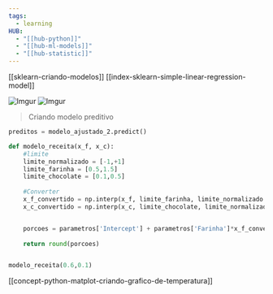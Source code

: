 ```yaml
---
tags:
  - learning
HUB:
  - "[[hub-python]]"
  - "[[hub-ml-models]]"
  - "[[hub-statistic]]"
---
```

[[sklearn-criando-modelos]]
[[index-sklearn-simple-linear-regression-model]]


![Imgur](https://i.imgur.com/TR7glYS.png)
![Imgur](https://i.imgur.com/X7h3xna.png)



> Criando modelo preditivo 
```python
preditos = modelo_ajustado_2.predict()
```

```python
def modelo_receita(x_f, x_c):
    #limite
    limite_normalizado = [-1,+1]
    limite_farinha = [0.5,1.5]
    limite_chocolate = [0.1,0.5]
    
    #Converter 
    x_f_convertido = np.interp(x_f, limite_farinha, limite_normalizado )   
    x_c_convertido = np.interp(x_c, limite_chocolate, limite_normalizado )


    porcoes = parametros['Intercept'] + parametros['Farinha']*x_f_convertido  + parametros['Chocolate']*x_c_convertido
    
    return round(porcoes)


modelo_receita(0.6,0.1)
```


[[concept-python-matplot-criando-grafico-de-temperatura]]
